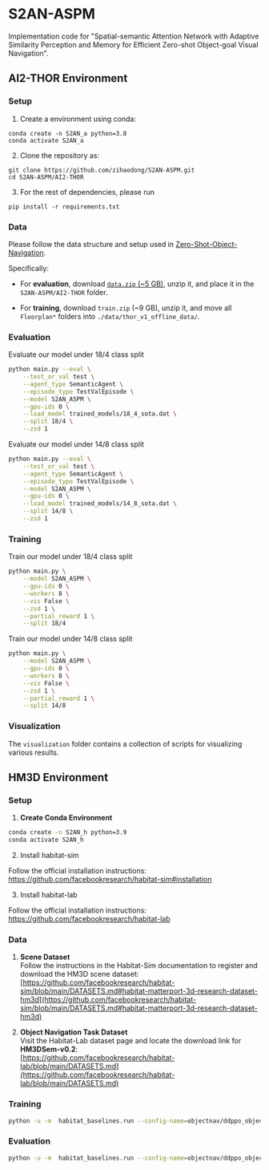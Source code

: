 # S2AN-ASPM
Implementation code for "Spatial-semantic Attention Network with Adaptive Similarity Perception and Memory for Efficient Zero-shot Object-goal Visual Navigation".

## AI2-THOR Environment

### Setup

1. Create a environment using conda:
```
conda create -n S2AN_a python=3.8
conda activate S2AN_a
```

2. Clone the repository as:
```
git clone https://github.com/zihaodong/S2AN-ASPM.git
cd S2AN-ASPM/AI2-THOR
```

3. For the rest of dependencies, please run 
```
pip install -r requirements.txt 
```

### Data

Please follow the data structure and setup used in [Zero-Shot-Object-Navigation](https://github.com/pioneer-innovation/Zero-Shot-Object-Navigation).

Specifically:

- For **evaluation**, download [`data.zip` (~5 GB)](https://drive.google.com/drive/folders/1i6V_t6TqaTpUdUFpOJT3y3KraJjak-sa?usp=sharing), unzip it, and place it in the `S2AN-ASPM/AI2-THOR` folder.

- For **training**, download `train.zip` (~9 GB), unzip it, and move all `Floorplan*` folders into `./data/thor_v1_offline_data/`.

### Evaluation

Evaluate our model under 18/4 class split

```bash
python main.py --eval \
    --test_or_val test \
    --agent_type SemanticAgent \
    --episode_type TestValEpisode \
    --model S2AN_ASPM \
    --gpu-ids 0 \
    --load_model trained_models/18_4_sota.dat \
    --split 18/4 \
    --zsd 1
```

Evaluate our model under 14/8 class split

```bash
python main.py --eval \
    --test_or_val test \
    --agent_type SemanticAgent \
    --episode_type TestValEpisode \
    --model S2AN_ASPM \
    --gpu-ids 0 \
    --load_model trained_models/14_8_sota.dat \
    --split 14/8 \
    --zsd 1
```

### Training

Train our model under 18/4 class split

```bash
python main.py \
    --model S2AN_ASPM \
    --gpu-ids 0 \
    --workers 8 \
    --vis False \
    --zsd 1 \
    --partial_reward 1 \
    --split 18/4
```

Train our model under 14/8 class split

```bash
python main.py \
    --model S2AN_ASPM \
    --gpu-ids 0 \
    --workers 8 \
    --vis False \
    --zsd 1 \
    --partial_reward 1 \
    --split 14/8
```
### Visualization

The `visualization` folder contains a collection of scripts for visualizing various results.  



## HM3D Environment

### Setup

1. **Create Conda Environment**

```bash
conda create -n S2AN_h python=3.9
conda activate S2AN_h
```
2. Install habitat-sim

Follow the official installation instructions:
https://github.com/facebookresearch/habitat-sim#installation

3. Install habitat-lab

Follow the official installation instructions:
https://github.com/facebookresearch/habitat-lab

### Data

1. **Scene Dataset**  
Follow the instructions in the Habitat-Sim documentation to register and download the HM3D scene dataset:  
[https://github.com/facebookresearch/habitat-sim/blob/main/DATASETS.md#habitat-matterport-3d-research-dataset-hm3d](https://github.com/facebookresearch/habitat-sim/blob/main/DATASETS.md#habitat-matterport-3d-research-dataset-hm3d)

2. **Object Navigation Task Dataset**  
Visit the Habitat-Lab dataset page and locate the download link for **HM3DSem-v0.2**:  
[https://github.com/facebookresearch/habitat-lab/blob/main/DATASETS.md](https://github.com/facebookresearch/habitat-lab/blob/main/DATASETS.md)

### Training

```bash
python -u -m  habitat_baselines.run --config-name=objectnav/ddppo_objectnav.yaml
```

### Evaluation

```bash
python -u -m  habitat_baselines.run --config-name=objectnav/ddppo_objectnav.yaml habitat_baselines.evaluate=True 
```
